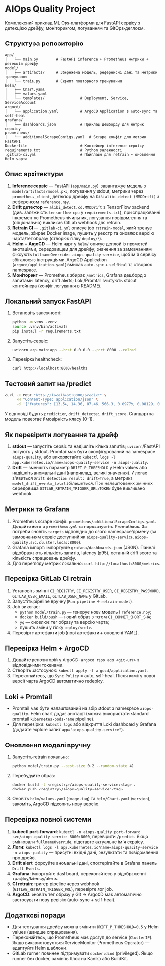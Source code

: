 # AIOps Quality Project

Комплексний приклад ML Ops‑платформи для FastAPI сервісу з детекцією дрейфу, моніторингом, логуванням та GitOps‑деплоєм.

## Структура репозиторію

```
app/
│   └── main.py        # FastAPI inference + Prometheus метрики + детекція дрейфу
model/
│   ├── artifacts/     # Збережена модель, референсні дані та метрики тренування
│   └── train.py       # Скрипт повторного тренування
helm/
│   ├── Chart.yaml
│   ├── values.yaml
│   └── templates/                # Deployment, Service, ServiceAccount
argocd/
│   └── application.yaml          # ArgoCD Application з auto-sync та self-heal
grafana/
│   └── dashboards.json           # Приклад дешборду для метрик сервісу
prometheus/
│   └── additionalScrapeConfigs.yaml  # Scrape конфіг для метрик FastAPI
Dockerfile                        # Контейнер inference сервісу
requirements.txt                  # Python залежності
.gitlab-ci.yml                    # Пайплайн для retrain + оновлення Helm чарта
```

## Опис архітектури

1. **Inference сервіс** — FastAPI (`app/main.py`), завантажує модель з `model/artifacts/model.pkl`, логування у stdout, метрики через `prometheus_client`, детектор дрейфу на базі `alibi-detect (MMDDrift)` з референсом `reference.npy`.
2. **Drift детектор** — `alibi_detect.cd.MMDDrift` з TensorFlow backend (див. залежність `tensorflow-cpu` у `requirements.txt`), при спрацюванні інкрементує Prometheus лічильник, логування повідомлення та (опціонально) викликає GitLab webhook для retrain.
3. **Retrain CI** — `.gitlab-ci.yml` описує job `retrain-model`, який тренує модель, збирає Docker image, пушить у реєстр та оновлює версію чарта/тег образу (створює гілку `deploy/*`).
4. **Helm + ArgoCD** — Helm чарт у `helm/` описує деплой із прометей анотаціями, середовищем для дрейфу; значення за замовчанням фіксують `fullnameOverride: aiops-quality-service`, щоб ім'я сервісу збігалося з інструкціями. ArgoCD Application (`argocd/application.yaml`) вмикає `auto-sync` + `selfHeal` та створює namespace.
5. **Моніторинг** — Prometheus збирає `/metrics`, Grafana дешборд з запитами, latency, drift alerts; Loki/Promtail зчитують stdout контейнера (конфіг логування в README).

## Локальний запуск FastAPI

1. Встановіть залежності:
   ```bash
   python -m venv .venv
   source .venv/bin/activate
   pip install -r requirements.txt
   ```
2. Запустіть сервіс:
   ```bash
   uvicorn app.main:app --host 0.0.0.0 --port 8000 --reload
   ```
3. Перевірка healthcheck:
   ```bash
   curl http://localhost:8000/healthz
   ```

## Тестовий запит на /predict

```bash
curl -X POST "http://localhost:8000/predict" \
     -H "Content-Type: application/json" \
     -d '{"features": [13.54, 14.36, 87.46, 566.3, 0.09779, 0.08129, 0.06664, 0.04781, 0.1885, 0.05766, 0.2699, 0.7886, 2.058, 23.56, 0.008462, 0.0146, 0.02387, 0.01486, 0.01405, 0.002377, 15.11, 19.26, 99.7, 711.2, 0.144, 0.1773, 0.239, 0.1288, 0.2977, 0.07259]}'
```

У відповіді будуть `prediction`, `drift_detected`, `drift_score`. Стандартна модель повертає ймовірність класу (0–1).

## Як перевірити логування та дрейф

1. **stdout** — запустіть сервіс та надішліть кілька запитів; `uvicorn`/FastAPI логують у stdout. Promtail має бути сконфігурований на namespace `aiops-quality`, або використайте `kubectl logs -l app.kubernetes.io/name=aiops-quality-service -n aiops-quality`.
2. **Drift** — зменшіть параметр `DRIFT_P_THRESHOLD` у Helm values або надішліть аномальні дані (наприклад, великі значення). У логах з'явиться `Drift detection result: drift=True`, а метрика `model_drift_events_total` збільшиться. При налаштованих змінних середовища `GITLAB_RETRAIN_TRIGGER_URL/TOKEN` буде викликано webhook.

## Метрики та Grafana

1. Prometheus scrape конфіг: `prometheus/additionalScrapeConfigs.yaml`. Додайте його в `prometheus.yml` та перезапустіть Prometheus. За потреби оновіть `targets` відповідно до свого namespace/домену (за замовчанням сервіс доступний як `aiops-quality-service.aiops-quality.svc.cluster.local:8000`).
2. Grafana імпорт: імпортуйте `grafana/dashboards.json` (JSON). Панелі відображають кількість запитів, latency (p95), останній drift score та кількість спрацювань дрейфу.
3. Для перегляду метрик локально: `curl http://localhost:8000/metrics`.

## Перевірка GitLab CI retrain

1. Установіть змінні `CI_REGISTRY`, `CI_REGISTRY_USER`, `CI_REGISTRY_PASSWORD`, `GITLAB_USER_EMAIL`, `GITLAB_USER_NAME` у GitLab.
2. Запустіть pipeline вручну (`Run pipeline` → `retrain-model`).
3. Job виконає:
   - `python model/train.py` — генерує нову модель і `reference.npy`;
   - `docker build/push` — новий образ з тегом `CI_COMMIT_SHORT_SHA`;
   - `yq` — оновлює тег образу та версію чарта;
   - пушить зміни у гілку `deploy/<ref>`.
4. Перевірте артефакти job (нові артефакти + оновлені YAML).

## Перевірка Helm + ArgoCD

1. Додайте репозиторій у ArgoCD: `argocd repo add <git-url>` з відповідними токенами.
2. Створіть застосунок: `kubectl apply -f argocd/application.yaml`.
3. Переконайтесь, що `Sync Policy` = auto, self-heal. Після коміту нової версії чарта ArgoCD автоматично redeploy.

## Loki + Promtail

- Promtail має бути налаштований на збір stdout з namespace `aiops-quality`. Helm chart додає анотації (можна використати standard promtail `kubernetes-pods-name` pipeline).
- Для перевірки: `kubectl logs` або відкриття Loki dashboard у Grafana (додайте explore запит `app="aiops-quality-service"`).

## Оновлення моделі вручну

1. Запустіть retrain локально:
   ```bash
   python model/train.py --test-size 0.2 --random-state 42
   ```
2. Перебудуйте образ:
   ```bash
   docker build -t <registry>/aiops-quality-service:<tag> .
   docker push <registry>/aiops-quality-service:<tag>
   ```
3. Оновіть `helm/values.yaml` (`image.tag`) та `helm/Chart.yaml` (`version`), закоміть, ArgoCD підхопить нову версію.

## Перевірка повної системи

1. **kubectl port-forward**: `kubectl -n aiops-quality port-forward svc/aiops-quality-service 8000:8000`, перевірити `/predict`. Якщо змінювали `fullnameOverride`, підставте актуальне ім'я сервісу.
2. **Логи**: `kubectl logs -l app.kubernetes.io/name=aiops-quality-service -n aiops-quality` — присутні вхідні дані, результати та повідомлення про дрейф.
3. **Drift alert**: форсуйте аномальні дані, спостерігайте в Grafana панель `Drift Events`.
4. **Grafana**: імпортуйте dashboard, переконайтесь у відображенні трафіку/latency/alerts.
5. **CI retrain**: тригер pipeline через webhook (`GITLAB_RETRAIN_TRIGGER_URL`), перевірте лог job.
6. **ArgoCD**: оновіть тег образу у Git → ArgoCD має автоматично застосувати нову ревізію (auto-sync + self-heal).

## Додаткові поради

- Для тестування дрейфу можна змінити `DRIFT_P_THRESHOLD=0.5` у Helm values (швидше спрацювання).
- Переконайтесь, що Prometheus має доступ до service (`ClusterIP`). Якщо використовується ServiceMonitor (Prometheus Operator) — адаптуйте Helm шаблони.
- GitLab runner повинен підтримувати `docker:dind` (privileged). Якщо runner без docker, замініть блок на Kaniko або BuildKit.
